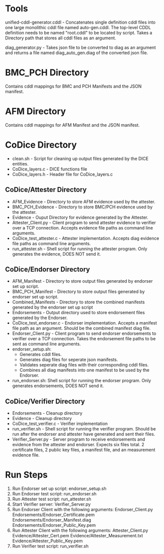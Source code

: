 # Tools
unified-cddl-generator.cddl - Concatenates single definition cddl files into one large monolithic cddl file named auto-gen.cddl. The top-level CDDL definition needs to be named "root.cddl" to be located by script. Takes a Directory path that stores all cddl files as an argument.

diag_generator.py - Takes json file to be converted to diag as an argument and returns a file named diag_auto_gen.diag of the converted json file. 

# BMC_PCH Directory
Contains cddl mappings for BMC and PCH Manifests and the JSON manifest.


# AFM Directory
Contains cddl mappings for AFM Manifest and the JSON manifest.

# CoDice Directory
* clean.sh - Script for cleaning up output files generated by the DICE entities.
* CoDice_layers.c - DICE functions file
* CoDice_layers.h - Header file for CoDice_layers.c

## CoDice/Attester Directory
* AFM_Evidence - Directory to store AFM evidence used by the attester.
* BMC_PCH_Evidence - Directory to store BMC/PCH evidence used by the attester.
* Evidence - Ouput Directory for evidence generated by the Attester.
* Attester_Client.py - Client program to send attester evidence to verifier over a TCP connection. Accepts evidence file paths as command line arguments.
* CoDice_test_attester.c - Attester implementation. Accepts diag evidence file paths as command line arguments.
* run_attester.sh - Shell script for running the attester program. Only generates the evidence, DOES NOT send it.

## CoDice/Endorser Directory
* AFM_Manifest - Directory to store output files generated by endorser set up script.
* BMC_PCH_Manifest - Directory to store output files generated by endorser set up script.
* Combined_Manifests - Directory to store the combined manifests generated by the endorser set up script
* Endorsements - Output directory used to store endorsement files generated by the Endorser.
* CoDice_test_endorser.c - Endorser implementation. Accepts a manifest file path as an argument. Should be the combined manifest diag file.
* Endorser_Client.py - Client program to send endorser endorsements to verifier over a TCP connection. Takes the endorsement file paths to be sent as command line arguments.
* endorser_setup.sh: 
    * Generates cddl files. 
    * Generates diag files for seperate json manifests. 
    * Validates seperate diag files with their corresponding cddl files. 
    * Combines all diag manifests into one manifest to be used by the Endorser. 
* run_endorser.sh: Shell script for running the endorser program. Only generates endorsements, DOES NOT send it.


## CoDice/Verifier Directory
* Endorsements - Cleanup directory
* Evidence - Cleanup directory
* CoDice_test_verifier.c - Verifier implementation
* run_verifier.sh - Shell script for running the verifier program. Should be run after the endorser and attester have generated and sent their files.
* Verifier_Server.py - Server program to receive endorsements and evidence from the attester and endorser. Expects six files total. 2 certificate files, 2 public key files, a manifest file, and an measurement evidence file.

# Run Steps
1. Run Endorser set up script: endorser_setup.sh
2. Run Endorser test script: run_endorser.sh
3. Run Attester test script: run_attester.sh
4. Start Verifier server: Verifier_Server.py
5. Run Endorser Client with the following arguments: Endorser_Client.py Endorsements/Endorser_Certificate.pem Endorsements/Endorser_Manifest.diag Endorsements/Endorser_Public_Key.pem
6. Run Attester Client with the following arguments: Attester_Client.py Evidence/Attester_Cert.pem Evidence/Attester_Measurement.txt Evidence/Attester_Public_Key.pem
7. Run Verifier test script: run_verifier.sh